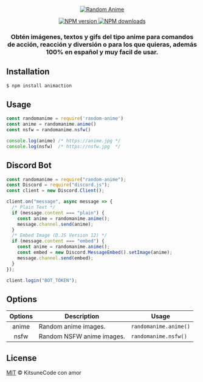 <p align="center">
  <a href="https://www.npmjs.com/package/random-anime">
    <img src="https://cdn.discordapp.com/attachments/666573321894232095/690961950527717456/random-anime.png" alt="Random Anime">
  </a>
</p>
<p align="center">
  <a href="https://www.npmjs.com/package/random-anime"><img src="https://img.shields.io/npm/v/random-anime.svg?maxAge=3600" alt="NPM version" />
  </a>
  <a href="https://www.npmjs.com/package/random-anime"><img src="https://img.shields.io/npm/dt/random-anime.svg?maxAge=3600" alt="NPM downloads" />
   </a>
  </div>
</p>
<h3 align="center"><strong>Obtén imágenes, textos y gifs del tipo anime para comandos de acción, reacción y diversión o para los que quieras, además 100% en español y muy facil de usar.</strong></h3>

## Installation
```bash
$ npm install animaction
```

## Usage
```javascript
const randomanime = require('random-anime')
const anime = randomanime.anime()
const nsfw = randomanime.nsfw()

console.log(anime) /* https://anime.jpg */
console.log(nsfw)  /* https://nsfw.jpg  */
```

## Discord Bot
```javascript
const randomanime = require("random-anime");
const Discord = require("discord.js");
const client = new Discord.Client();

client.on("message", async message => {
  /* Plain Text */
  if (message.content === "plain") {
    const anime = randomanime.anime();
    message.channel.send(anime);
  }
  /* Embed Image (D.JS Version 12) */
  if (message.content === "embed") {
    const anime = randomanime.anime();
    const embed = new Discord.MessageEmbed().setImage(anime);
    message.channel.send(embed);
  }
});

client.login("BOT_TOKEN");
```

## Options
**Options** | **Description** | **Usage**
:---: | --- | ---
anime | Random anime images. | `randomanime.anime()`
nsfw | Random NSFW anime images. | `randomanime.nsfw()`

## License
[MIT](https://github.com/KitsuneCode/animaction/blob/main/LICENSE) © KitsuneCode con amor
